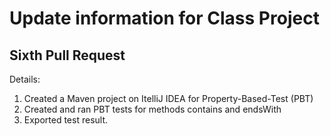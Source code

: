 # Update information for Class Project

## Sixth Pull Request

Details:

1. Created a Maven project on ItelliJ IDEA for Property-Based-Test (PBT)
2. Created and ran PBT tests for methods contains and endsWith
3. Exported test result.
